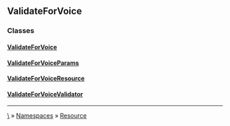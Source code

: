 ## ValidateForVoice




### Classes
#### [ValidateForVoice](class-ValidateForVoice)
#### [ValidateForVoiceParams](class-ValidateForVoiceParams)
#### [ValidateForVoiceResource](class-ValidateForVoiceResource)
#### [ValidateForVoiceValidator](class-ValidateForVoiceValidator)




***
[\\](Home) » [Namespaces](Namespaces) » [Resource](ns-Resource)